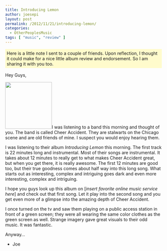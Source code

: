 ```yaml
---
title: Introducing Lemon
author: joesepi
layout: post
permalink: /2012/11/21/introducing-lemon/
categories:
  - OtherPeoplesMusic
tags: [ "music", "review" ]
---
```


<p style="background-color:#FFFBCC; padding:5px;">
  Here is a little note I sent to a couple of friends. Upon reflection, I thought it could make for a nice little album review and endorsement. So I am sharing it with you too.
</p>

Hey Guys,

[<img src="http://www.joesepi.com/wp-content/uploads/2012/11/51FKHHRSM1L._SL500_AA300_-150x150.jpeg" alt="" title="Cheer Accident - Introducing Lemon" width="150" height="150" class="alignright size-thumbnail wp-image-135" />][1]I was listening to a band this morning and thought of you. The band is called Cheer Accident. They are stalwarts on the Chicago scene and are old friends of mine. I suspect you would enjoy hearing them.

I was listening to their album *Introducing Lemon* this morning. The first track is 22 minutes long and instrumental. Most of their songs are instrumental. It takes about 12 minutes to really get to what makes Cheer Accident great, but when you get there, it is really awesome. The first 12 minutes are good too, but their true goodness comes about half way into this long song. What starts out as interesting, complex and intriguing goes dark and even more interesting, complex and intriguing.

I hope you guys look up this album on [*insert favorite online music service here*] and check out that first song. Let it play into the second song and you get even more of a glimpse into the amazing depth of Cheer Accident.

I once turned on the tv and saw them playing on a public access station in front of a green screen; they were all wearing the same color clothes as the green screen as well. Strange imagery gave great visuals to their odd music. It was fantastic.

Anyway&#8230;

- Joe

 [1]: http://www.joesepi.com/wp-content/uploads/2012/11/51FKHHRSM1L._SL500_AA300_.jpeg
